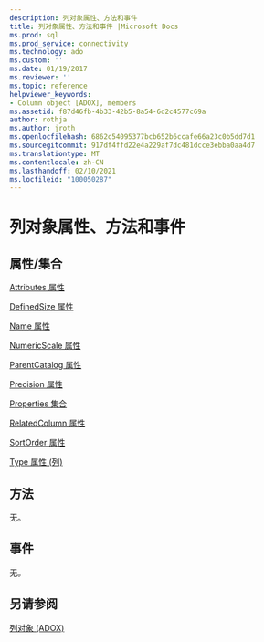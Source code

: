```yaml
---
description: 列对象属性、方法和事件
title: 列对象属性、方法和事件 |Microsoft Docs
ms.prod: sql
ms.prod_service: connectivity
ms.technology: ado
ms.custom: ''
ms.date: 01/19/2017
ms.reviewer: ''
ms.topic: reference
helpviewer_keywords:
- Column object [ADOX], members
ms.assetid: f87d46fb-4b33-42b5-8a54-6d2c4577c69a
author: rothja
ms.author: jroth
ms.openlocfilehash: 6862c54095377bcb652b6ccafe66a23c0b5dd7d1
ms.sourcegitcommit: 917df4ffd22e4a229af7dc481dcce3ebba0aa4d7
ms.translationtype: MT
ms.contentlocale: zh-CN
ms.lasthandoff: 02/10/2021
ms.locfileid: "100050287"
---
```

# <a name="column-object-properties-methods-and-events"></a>列对象属性、方法和事件
## <a name="propertiescollections"></a>属性/集合  
 [Attributes 属性](./attributes-property-adox.md)  
  
 [DefinedSize 属性](./definedsize-property-adox.md)  
  
 [Name 属性](./name-property-adox.md)  
  
 [NumericScale 属性](./numericscale-property-adox.md)  
  
 [ParentCatalog 属性](./parentcatalog-property-adox.md)  
  
 [Precision 属性](./precision-property-adox.md)  
  
 [Properties 集合](../ado-api/properties-collection-ado.md)  
  
 [RelatedColumn 属性](./relatedcolumn-property-adox.md)  
  
 [SortOrder 属性](./sortorder-property-adox.md)  
  
 [Type 属性 (列) ](./type-property-column-adox.md)  
  
## <a name="methods"></a>方法  
 无。  
  
## <a name="events"></a>事件  
 无。  
  
## <a name="see-also"></a>另请参阅  
 [列对象 (ADOX)](./column-object-adox.md)